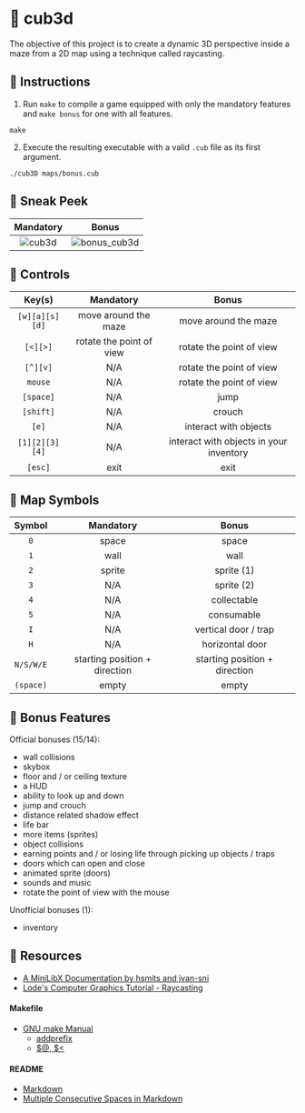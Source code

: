 # :large_orange_diamond: cub3d

The objective of this project is to create a dynamic 3D perspective inside a maze from a 2D map using a technique called raycasting.

## :small_orange_diamond: Instructions

1. Run `make` to compile a game equipped with only the mandatory features and `make bonus` for one with all features.
```
make
```

2. Execute the resulting executable with a valid `.cub` file as its first argument.
```
./cub3D maps/bonus.cub
```

## :small_orange_diamond: Sneak Peek

Mandatory | Bonus
:----:|:-----:
![cub3d](https://user-images.githubusercontent.com/59726559/136191725-80ea9a67-8aba-4b6e-a61f-ad499503982b.gif) | ![bonus_cub3d](https://user-images.githubusercontent.com/59726559/136191133-655ffe1b-3345-448e-93c5-e533eae64a3e.gif)

## :small_orange_diamond: Controls

Key(s) | Mandatory | Bonus
:-----:|:---------:|:-----:
`[w][a][s][d]` | move around the maze | move around the maze
`[<][>]` | rotate the point of view | rotate the point of view
`[^][v]` | N/A | rotate the point of view
`mouse` | N/A | rotate the point of view
`[space]` | N/A | jump
`[shift]` | N/A | crouch
`[e]` | N/A | interact with objects
`[1][2][3][4]` | N/A | interact with objects in your inventory
`[esc]` | exit | exit


## :small_orange_diamond: Map Symbols

Symbol | Mandatory | Bonus
:-----:|:---------:|:-----:
`0` | space | space
`1` | wall | wall
`2` | sprite | sprite (1)
`3` | N/A | sprite (2)
`4` | N/A | collectable
`5` | N/A | consumable
`I` | N/A | vertical door / trap
`H` | N/A | horizontal door
`N/S/W/E` | starting position + direction | starting position + direction
`(space)` | empty | empty

## :small_orange_diamond: Bonus Features

Official bonuses (15/14):
- wall collisions
- skybox
- floor and / or ceiling texture
- a HUD
- ability to look up and down
- jump and crouch
- distance related shadow effect
- life bar
- more items (sprites)
- object collisions
- earning points and / or losing life through picking up objects / traps
- doors which can open and close
- animated sprite (doors)
- sounds and music
- rotate the point of view with the mouse

Unofficial bonuses (1):
- inventory

## :small_orange_diamond: Resources
- [A MiniLibX Documentation by hsmits and jvan-sni](https://harm-smits.github.io/42docs/libs/minilibx)
- [Lode's Computer Graphics Tutorial - Raycasting](https://lodev.org/cgtutor/raycasting.html)
#### Makefile
- [GNU make Manual](https://www.gnu.org/software/make/manual/make.html)
    - [addprefix](https://www.gnu.org/software/make/manual/make.html#File-Name-Functions)
    - [$@, $<](https://www.gnu.org/software/make/manual/html_node/Automatic-Variables.html#Automatic-Variables)
#### README
- [Markdown](https://docs.github.com/en/github/writing-on-github/getting-started-with-writing-and-formatting-on-github/basic-writing-and-formatting-syntax)
- [Multiple Consecutive Spaces in Markdown](https://steemit.com/markdown/@jamesanto/how-to-add-multiple-spaces-between-texts-in-markdown)